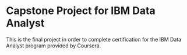 # Capstone Project for IBM Data Analyst

This is the final project in order to complete certification for the IBM Data Analyst program provided by Coursera.
